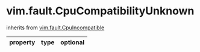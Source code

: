 vim.fault.CpuCompatibilityUnknown
=================================
inherits from [vim.fault.CpuIncompatible](docs/vim.fault.CpuIncompatible.md)

| property | type | optional |
|:---------|:-----|:---------|
